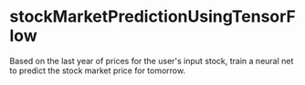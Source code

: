 # stockMarketPredictionUsingTensorFlow
Based on the last year of prices for the user's input stock, train a neural net to predict the stock market price for tomorrow.
